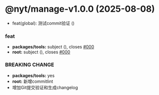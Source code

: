 # @nyt/manage-v1.0.0 (2025-08-08)


* feat(global): 测试commit验证 ([](https://github.com/niyuhang12138/jdx-manage/commit/5f8c1261f7f06eae616e3089a6f28eaa2399402d))


### feat

* **packages/tools:** subject ([](https://github.com/niyuhang12138/jdx-manage/commit/0bbbbe24712b76ecf6083b82b3814807ad66aae0)), closes [#000](https://github.com/niyuhang12138/jdx-manage/issues/000)
* **root:** subject ([](https://github.com/niyuhang12138/jdx-manage/commit/1965315ddeabe2321056aa34b5c3d19d13dda1d3)), closes [#000](https://github.com/niyuhang12138/jdx-manage/issues/000)


### BREAKING CHANGE

* **packages/tools:** yes
* **root:** 新增commitlint
* 增加Git提交验证和生成changelog
